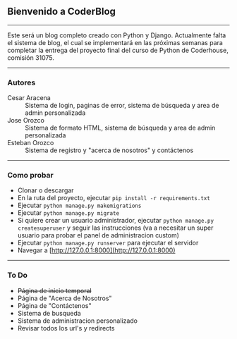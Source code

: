 ## Bienvenido a CoderBlog

___

Este será un blog completo creado con Python y Django. Actualmente falta el sistema de blog, el cual se implementará en las próximas semanas para completar la entrega del proyecto final del curso de Python de Coderhouse, comisión 31075.

___

### Autores

<dl>
    <dt>Cesar Aracena</dt>
    <dd>Sistema de login, paginas de error, sistema de búsqueda y area de admin personalizada</dd>
    <dt>Jose Orozco</dt>
    <dd>Sistema de formato HTML, sistema de búsqueda y area de admin personalizada</dd>
    <dt>Esteban Orozco</dt>
    <dd>Sistema de registro y "acerca de nosotros" y contáctenos</dd>
</dl>

___

### Como probar

* Clonar o descargar
* En la ruta del proyecto, ejecutar `pip install -r requirements.txt`
* Ejecutar `python manage.py makemigrations`
* Ejecutar `python manage.py migrate`
* Si quiere crear un usuario administrador, ejecutar `python manage.py createsuperuser` y seguir las instrucciones (va a necesitar un super usuario para probar el panel de administracion custom)
* Ejecutar `python manage.py runserver` para ejecutar el servidor
* Navegar a [http://127.0.0.1:8000](http://127.0.0.1:8000)

___

### To Do

* ~~Página de inicio temporal~~
* Página de "Acerca de Nosotros"
* Página de "Contáctenos"
* Sistema de busqueda
* Sistema de administracion personalizado
* Revisar todos los url's y redirects

